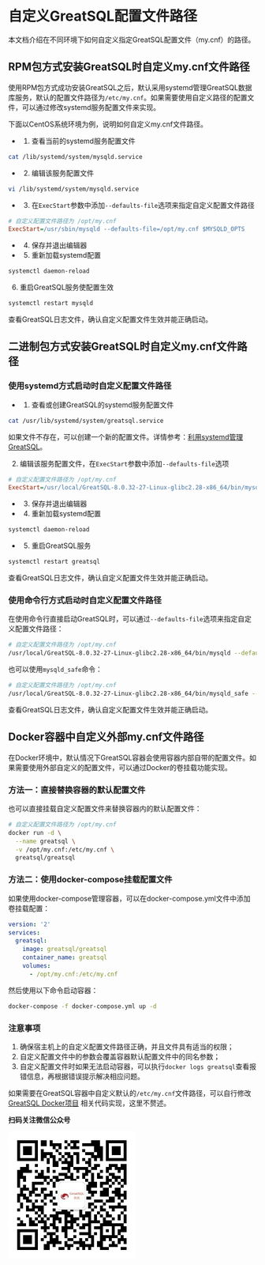 # 自定义GreatSQL配置文件路径

本文档介绍在不同环境下如何自定义指定GreatSQL配置文件（my.cnf）的路径。

## RPM包方式安装GreatSQL时自定义my.cnf文件路径

使用RPM包方式成功安装GreatSQL之后，默认采用systemd管理GreatSQL数据库服务，默认的配置文件路径为`/etc/my.cnf`。如果需要使用自定义路径的配置文件，可以通过修改systemd服务配置文件来实现。

下面以CentOS系统环境为例，说明如何自定义my.cnf文件路径。

- 1. 查看当前的systemd服务配置文件

```bash
cat /lib/systemd/system/mysqld.service
```

- 2. 编辑该服务配置文件

```bash
vi /lib/systemd/system/mysqld.service
```

- 3. 在`ExecStart`参数中添加`--defaults-file`选项来指定自定义配置文件路径

```ini
# 自定义配置文件路径为 /opt/my.cnf
ExecStart=/usr/sbin/mysqld --defaults-file=/opt/my.cnf $MYSQLD_OPTS
```

- 4. 保存并退出编辑器

- 5. 重新加载systemd配置

```bash
systemctl daemon-reload
```

6. 重启GreatSQL服务使配置生效

```bash
systemctl restart mysqld
```

查看GreatSQL日志文件，确认自定义配置文件生效并能正确启动。

## 二进制包方式安装GreatSQL时自定义my.cnf文件路径

### 使用systemd方式启动时自定义配置文件路径

- 1. 查看或创建GreatSQL的systemd服务配置文件

```bash
cat /usr/lib/systemd/system/greatsql.service
```

如果文件不存在，可以创建一个新的配置文件。详情参考：[利用systemd管理GreatSQL](./8-greatsql-with-systemd.md)。

2. 编辑该服务配置文件，在`ExecStart`参数中添加`--defaults-file`选项

```ini
# 自定义配置文件路径为 /opt/my.cnf
ExecStart=/usr/local/GreatSQL-8.0.32-27-Linux-glibc2.28-x86_64/bin/mysqld --defaults-file=/opt/my.cnf $MYSQLD_OPTS
```

- 3. 保存并退出编辑器

- 4. 重新加载systemd配置

```bash
systemctl daemon-reload
```

- 5. 重启GreatSQL服务

```bash
systemctl restart greatsql
```

查看GreatSQL日志文件，确认自定义配置文件生效并能正确启动。

### 使用命令行方式启动时自定义配置文件路径

在使用命令行直接启动GreatSQL时，可以通过`--defaults-file`选项来指定自定义配置文件路径：

```bash
# 自定义配置文件路径为 /opt/my.cnf
/usr/local/GreatSQL-8.0.32-27-Linux-glibc2.28-x86_64/bin/mysqld --defaults-file=/opt/my.cnf &
```

也可以使用`mysqld_safe`命令：

```bash
# 自定义配置文件路径为 /opt/my.cnf
/usr/local/GreatSQL-8.0.32-27-Linux-glibc2.28-x86_64/bin/mysqld_safe --defaults-file=/opt/my.cnf &
```

查看GreatSQL日志文件，确认自定义配置文件生效并能正确启动。

## Docker容器中自定义外部my.cnf文件路径

在Docker环境中，默认情况下GreatSQL容器会使用容器内部自带的配置文件。如果需要使用外部自定义的配置文件，可以通过Docker的卷挂载功能实现。

### 方法一：直接替换容器的默认配置文件

也可以直接挂载自定义配置文件来替换容器内的默认配置文件：

```bash
# 自定义配置文件路径为 /opt/my.cnf
docker run -d \
  --name greatsql \
  -v /opt/my.cnf:/etc/my.cnf \
  greatsql/greatsql
```

### 方法二：使用docker-compose挂载配置文件

如果使用docker-compose管理容器，可以在docker-compose.yml文件中添加卷挂载配置：

```yaml
version: '2'
services:
  greatsql:
    image: greatsql/greatsql
    container_name: greatsql
    volumes:
      - /opt/my.cnf:/etc/my.cnf
```

然后使用以下命令启动容器：

```bash
docker-compose -f docker-compose.yml up -d
```

### 注意事项

1. 确保宿主机上的自定义配置文件路径正确，并且文件具有适当的权限；
2. 自定义配置文件中的参数会覆盖容器默认配置文件中的同名参数；
3. 自定义配置文件时如果无法启动容器，可以执行`docker logs greatsql`查看报错信息，再根据错误提示解决相应问题。

如果需要在GreatSQL容器中自定义默认的`/etc/my.cnf`文件路径，可以自行修改 [GreatSQL Docker项目](https://gitee.com/GreatSQL/GreatSQL-Docker/tree/master/GreatSQL) 相关代码实现，这里不赘述。

**扫码关注微信公众号**

![greatsql-wx](../greatsql-wx.jpg)
